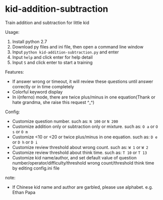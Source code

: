 # kid-addition-subtraction

Train addition and subtraction for little kid

Usage:

1. Install python 2.7
2. Download py files and ini file, then open a command line window
3. Input ```python kid-addition-subtraction.py``` and enter
4. Input ```help``` and click enter for help detail
5. Input ```S``` and click enter to start a training

Features:

* If answer wrong or timeout, it will review these questions until answer correctly or in time completely
* Colorful keyword display
* In i(nferno) mode, there are twice plus/minus in one equation(Thank or hate grandma, she raise this request ^_^)

Config:

* Customize question number. such as: ```N 100``` or ```N 200```
* Customize addition only or subtraction only or mixture. such as: ```O a``` or ```O s``` or ```O m```
* Customize <10 or <20 or twice plus/minus in one equation. such as: ```D e``` or ```D h``` or ```D i```
* Customize review threshold about wrong count. such as: ```W 1``` or ```W 2```
* Customize review threshold about think time. such as: ```T 10``` or ```T 13```
* Customize kid name/author, and set default value of question number/operator/difficulty/threshold wrong count/threshold think time by editing config.ini file

note:

* If Chinese kid name and author are garbled, please use alphabet. e.g. Ethan Papa
